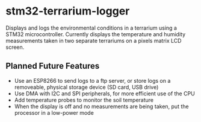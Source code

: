 # stm32-terrarium-logger
Displays and logs the environmental conditions in a terrarium using a STM32 microcontroller. Currently displays the temperature and humidity measurements taken in two separate terrariums on a pixels matrix LCD screen. 

## Planned Future Features
 - Use an ESP8266 to send logs to a ftp server, or store logs on a removeable, physical storage device (SD card, USB drive)
 - Use DMA with I2C and SPI peripherals, for more efficient use of the CPU
 - Add temperature probes to monitor the soil temperature
 - When the display is off and no measurements are being taken, put the processor in a low-power mode
